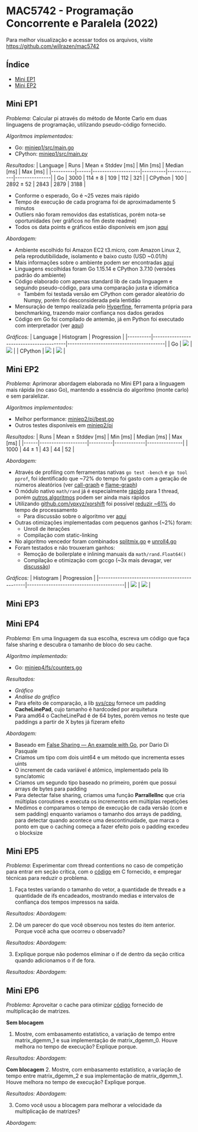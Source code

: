 # MAC5742 - Programação Concorrente e Paralela (2022)

Para melhor visualização e acessar todos os arquivos, visite https://github.com/willrazen/mac5742 


## Índice
- [Mini EP1](#mini-ep1)
- [Mini EP2](#mini-ep2)


## Mini EP1

*Problema:* Calcular pi através do método de Monte Carlo em duas linguagens de programação, utilizando pseudo-código fornecido.

*Algoritmos implementados:*
- Go: [miniep1/src/main.go](miniep1/src/main.go)
- CPython: [miniep1/src/main.py](miniep1/src/main.py)

*Resultados:*
| Language | Runs | Mean ± Stddev [ms] | Min [ms] | Median [ms] | Max [ms]      |
|----------|------|--------------------|----------|-------------|---------------|
| Go       | 3000 | 114 ± 8            | 109      | 112         | 321           |
| CPython  | 100  | 2892 ± 52          | 2843     | 2879        | 3188          |

- Conforme o esperado, Go é ~25 vezes mais rápido
- Tempo de execução de cada programa foi de aproximadamente 5 minutos
- Outliers não foram removidos das estatísticas, porém nota-se oportunidades (ver gráficos no fim deste readme)
- Todos os data points e gráficos estão disponíveis em json [aqui](miniep1/out/20220328033810) 

*Abordagem:*
- Ambiente escolhido foi Amazon EC2 t3.micro, com Amazon Linux 2, pela reprodutibilidade, isolamento e baixo custo (USD ~0.01/h)
- Mais informações sobre o ambiente podem ser encontradas [aqui](env_info.txt)
- Linguagens escolhidas foram Go 1.15.14 e CPython 3.7.10 (versões padrão do ambiente)
- Código elaborado com apenas standard lib de cada linguagem e seguindo pseudo-código, para uma comparação justa e idiomática
    - Também foi testada versão em CPython com gerador aleatório do Numpy, porém foi desconsiderada pela lentidão
- Mensuração de tempo realizada pelo [Hyperfine](https://github.com/sharkdp/hyperfine), ferramenta própria para benchmarking, trazendo maior confiança nos dados gerados
- Código em Go foi compilado de antemão, já em Python foi executado com interpretador (ver [aqui](miniep1/run.sh))

*Gráficos:*
| Language | Histogram                               | Progression                             |
|----------|-----------------------------------------|-----------------------------------------|
| Go       | ![](miniep1/out/20220328033810/go_hist.png) | ![](miniep1/out/20220328033810/go_prog.png) |
| CPython  | ![](miniep1/out/20220328033810/py_hist.png) | ![](miniep1/out/20220328033810/py_prog.png) |


## Mini EP2

*Problema:* Aprimorar abordagem elaborada no Mini EP1 para a linguagem mais rápida (no caso Go), mantendo a essência do algoritmo (monte carlo) e sem paralelizar.

*Algoritmos implementados:*
- Melhor performance: [miniep2/pi/best.go](miniep2/pi/best.go)
- Outros testes disponíveis em [miniep2/pi](miniep2/pi)

*Resultados:*
| Runs | Mean ± Stddev [ms] | Min [ms] | Median [ms] | Max [ms]      |
|------|--------------------|----------|-------------|---------------|
| 1000 | 44 ± 1             | 43       | 44          | 52            |

*Abordagem:*
- Através de profiling com ferramentas nativas `go test -bench` e `go tool pprof`, foi identificado que ~72% do tempo foi gasto com a geração de números aleatórios (ver [call-graph](https://raw.githubusercontent.com/willrazen/mac5742/main/miniep2/out/20220404051435/cpu_graph.svg) e [flame-graph](http://htmlpreview.github.io/?https://github.com/willrazen/mac5742/blob/main/miniep2/out/20220404051435/cpu_flame.html))
- O módulo nativo `math/rand` já é especialmente [rápido](https://github.com/lukechampine/frand#benchmarks) para 1 thread, porém [outros algoritmos](https://qqq.ninja/blog/post/fast-threadsafe-randomness-in-go/) podem ser ainda mais rápidos
- Utilizando [github.com/vpxyz/xorshift](https://github.com/vpxyz/xorshift) foi possível [reduzir ~61%](miniep2/out/20220404051435/stats.txt) do tempo de processamento
  - Para discussão sobre o algoritmo ver [aqui](https://prng.di.unimi.it/)
- Outras otimizações implementadas com pequenos ganhos (~2%) foram:
  - Unroll de iterações
  - Compilação com static-linking
- No algoritmo vencedor foram combinados [splitmix.go](miniep2/pi/splitmix.go) e [unroll4.go](miniep2/pi/unroll4.go)
- Foram testados e não trouxeram ganhos:
  - Remoção de boilerplate e inlining manuais da `math/rand.Float64()`
  - Compilação e otimização com gccgo (~3x mais devagar, ver [discussão](https://meltware.com/2019/01/16/gccgo-benchmarks-2019.html))

*Gráficos:*
| Histogram                                     | Progression                             |
|-----------------------------------------------|-----------------------------------------|
| ![](miniep2/out/20220404051435/best_hist.png) | ![](miniep2/out/20220404051435/best_prog.png) |


## Mini EP3


## Mini EP4

*Problema:* Em uma linguagem da sua escolha, escreva um código que faça false 
sharing e descubra o tamanho de bloco do seu cache.

*Algoritmo implementado:*
- Go: [miniep4/fs/counters.go](miniep4/fs/counters.go)

*Resultados:*
- *Gráfico*
- *Análise do gráfico*
- Para efeito de comparação, a lib [sys/cpu](https://github.com/golang/sys/blob/master/cpu/cpu.go) 
fornece um padding **CacheLinePad**, cujo tamanho é hardcoded por arquitetura
- Para amd64 o CacheLinePad é de 64 bytes, porém vemos no teste que paddings a 
partir de X bytes já fizeram efeito

*Abordagem:*
- Baseado em [False Sharing — An example with Go](https://dariodip.medium.com/false-sharing-an-example-with-go-bc7e90594f3f), por Dario Di Pasquale
- Criamos um tipo com dois uint64 e um método que incrementa esses uints
- O increment de cada variável é atômico, implementado pela lib sync/atomic
- Criamos um segundo tipo baseado no primeiro, porém que possui arrays de bytes 
para padding
- Para detectar false sharing, criamos uma função **ParrallelInc** que cria
múltiplas coroutines e executa os incrementos em múltiplas repetições
- Medimos e comparamos o tempo de execução de cada versão (com e sem padding) 
enquanto variamos o tamanho dos arrays de padding, para detectar quando acontece
uma descontinuidade, que marca o ponto em que o caching começa a fazer efeito
pois o padding excedeu o blocksize


## Mini EP5

*Problema*: Experimentar com thread contentions no caso de competição para 
entrar em seção crítica, com o [código](miniep5/src) em C fornecido, e
empregar técnicas para reduzir o problema.

1. Faça testes variando o tamanho do vetor, a quantidade de threads e a 
quantidade de ifs encadeados, mostrando medias e intervalos de confiança dos 
tempos impressos na saída.

*Resultados:*
*Abordagem:*

2. Dê um parecer do que você observou nos testes do item anterior. Porque você 
acha que ocorreu o observado?

*Resultados:*
*Abordagem:*

3. Explique porque não podemos eliminar o if de dentro da seção crítica quando adicionamos o if de fora.

*Resultados:*
*Abordagem:*


## Mini EP6

*Problema:* Aproveitar o cache para otimizar [código](miniep6/src) fornecido de multiplicação de matrizes.

**Sem blocagem**
1. Mostre, com embasamento estatístico, a variação de tempo entre matrix_dgemm_1 
e sua implementação de matrix_dgemm_0. Houve melhora no tempo de execução? 
Explique porque.

*Resultados:*
*Abordagem:*

**Com blocagem**
2. Mostre, com embasamento estatístico, a variação de tempo entre matrix_dgemm_2 
e sua implementação de matrix_dgemm_1. Houve melhora no tempo de execução? 
Explique porque.

*Resultados:*
*Abordagem:*

3. Como você usou a blocagem para melhorar a velocidade da multiplicação de 
matrizes?

*Abordagem:*
